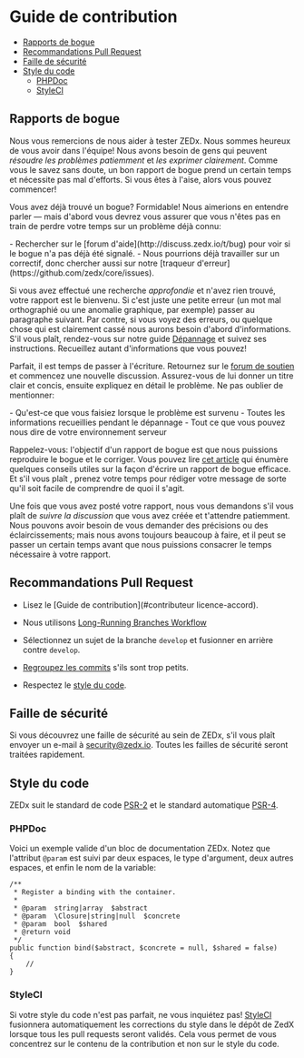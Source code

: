 # Guide de contribution

- [Rapports de bogue](#bug-reports)
- [Recommandations Pull Request](#pull-request-guidelines)
- [Faille de sécurité](#security-vulnerabilities)
- [Style du code](#coding-style)
    - [PHPDoc](#phpdoc)
    - [StyleCI](#styleci)

<a name="bug-reports"></a>
## Rapports de bogue

Nous vous remercions de nous aider à tester ZEDx. Nous sommes heureux de vous avoir dans l'équipe! Nous avons besoin de gens qui peuvent *résoudre les problèmes patiemment* et *les exprimer clairement*. Comme vous le savez sans doute, un bon rapport de bogue prend un certain temps et nécessite pas mal d'efforts. Si vous êtes à l'aise, alors vous pouvez commencer!

Vous avez déjà trouvé un bogue? Formidable! Nous aimerions en entendre parler &mdash; mais d'abord vous devrez vous assurer que vous n'êtes pas en train de perdre votre temps sur un problème déjà connu:

<div class="content-list" markdown="1">
- Rechercher sur le [forum d'aide](http://discuss.zedx.io/t/bug) pour voir si le bogue n'a pas déjà été signalé.
- Nous pourrions déjà travailler sur un correctif, donc chercher aussi sur notre [traqueur d'erreur](https://github.com/zedx/core/issues).
</div>

Si vous avez effectué une recherche *approfondie* et n'avez rien trouvé, votre rapport est le bienvenu. Si c'est juste une petite erreur (un mot mal orthographié ou une anomalie graphique, par exemple) passer au paragraphe suivant. Par contre, si vous voyez des erreurs, ou quelque chose qui est clairement cassé nous aurons besoin d'abord d'informations. S'il vous plaît, rendez-vous sur notre guide [Dépannage](http://zedx.io/docs/troubleshooting) et suivez ses instructions. Recueillez autant d'informations que vous pouvez!

Parfait, il est temps de passer à l'écriture. Retournez sur le [forum de soutien](http://discuss.zedx.io/t/bug) et commencez une nouvelle discussion. Assurez-vous de lui donner un titre clair et concis, ensuite expliquez en détail le problème. Ne pas oublier de mentionner:

<div class="content-list" markdown="1">
- Qu'est-ce que vous faisiez lorsque le problème est survenu
- Toutes les informations recueillies pendant le dépannage
- Tout ce que vous pouvez nous dire de votre environnement serveur
</div>

Rappelez-vous: l'objectif d'un rapport de bogue est que nous puissions reproduire le bogue et le corriger. Vous pouvez lire [cet article](http://www.chiark.greenend.org.uk/~sgtatham/bugs.html) qui énumère quelques conseils utiles sur la façon d'écrire un rapport de bogue efficace. Et s'il vous plaît , prenez votre temps pour rédiger votre message de sorte qu'il soit facile de comprendre de quoi il s'agit.

Une fois que vous avez posté votre rapport, nous vous demandons s'il vous plaît de *suivre la discussion* que vous avez créée et t'attendre patiemment. Nous pouvons avoir besoin de vous demander des précisions ou des éclaircissements; mais nous avons toujours beaucoup à faire, et il peut se passer un certain temps avant que nous puissions consacrer le temps nécessaire à votre rapport.

<a name="pull-request-guidelines"></a>
## Recommandations Pull Request

- Lisez le [Guide de contribution](#contributeur licence-accord).

- Nous utilisons [Long-Running Branches Workflow](https://git-scm.com/book/en/v2/Git-Branching-Branching-Workflows#Long-Running-Branches)

- Sélectionnez un sujet de la branche `develop` et fusionner en arrière contre `develop`.

- [Regroupez les commits](http://davidwalsh.name/squash-commits-git) s'ils sont trop petits.

- Respectez le [style du code](#coding-style).

<a name="security-vulnerabilities"></a>
## Faille de sécurité

Si vous découvrez une faille de sécurité au sein de ZEDx, s'il vous plaît envoyer un e-mail à <a href="mailto:security@zedx.io">security@zedx.io</a>. Toutes les failles de sécurité seront traitées rapidement.

<a name="coding-style"></a>
## Style du code

ZEDx suit le standard de code [PSR-2](https://github.com/php-fig/fig-standards/blob/master/accepted/PSR-2-coding-style-guide.md) et le standard automatique [PSR-4](https://github.com/php-fig/fig-standards/blob/master/accepted/PSR-4-autoloader.md).

<a name="phpdoc"></a>
### PHPDoc

Voici un exemple valide d'un bloc de documentation ZEDx. Notez que l'attribut `@param` est suivi par deux espaces, le type d'argument, deux autres espaces, et enfin le nom de la variable:

    /**
     * Register a binding with the container.
     *
     * @param  string|array  $abstract
     * @param  \Closure|string|null  $concrete
     * @param  bool  $shared
     * @return void
     */
    public function bind($abstract, $concrete = null, $shared = false)
    {
        //
    }

<a name="styleci"></a>
### StyleCI

Si votre style du code n'est pas parfait, ne vous inquiétez pas! [StyleCI](https://styleci.io/) fusionnera automatiquement les corrections du style dans le dépôt de ZedX lorsque tous les pull requests seront validés. Cela vous permet de vous concentrez sur le contenu de la contribution et non sur le style du code.
